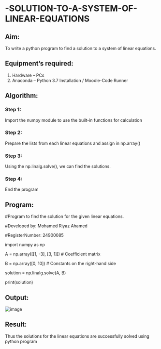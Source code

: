 # -SOLUTION-TO-A-SYSTEM-OF-LINEAR-EQUATIONS
## Aim:
To write a python program to find a solution to a system of linear equations.
## Equipment’s required:
1. 	Hardware – PCs
2. 	Anaconda – Python 3.7 Installation / Moodle-Code Runner
## Algorithm:
### Step 1: 
Import the numpy module to use the built-in functions for calculation
### Step 2: 
Prepare the lists from each linear equations and assign in np.array()
### Step 3: 
Using the np.linalg.solve(), we can find the solutions.
### Step 4: 
End the program
## Program:
#Program to find the solution for the given linear equations.

#Developed by: Mohamed Riyaz Ahamed

#RegisterNumber: 24900085

import numpy as np

A = np.array([[1, -3], [3, 1]])  # Coefficient matrix

B = np.array([0, 10])  # Constants on the right-hand side

solution = np.linalg.solve(A, B)

print(solution)

## Output:
![image](https://github.com/user-attachments/assets/b6cdcb28-2a01-4fa2-bb91-09a9135e641e)

## Result: 
Thus the solutions for the linear equations are successfully solved using python program

